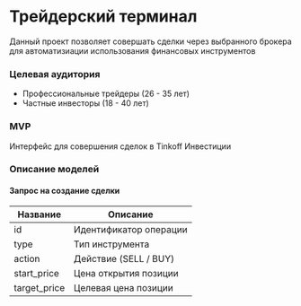 # Трейдерский терминал
Данный проект позволяет совершать сделки через выбранного брокера для автоматизиации использования финансовых инструментов

### Целевая аудитория
* Профессиональные трейдеры (26 - 35 лет)
* Частные инвесторы (18 - 40 лет)

### MVP
Интерфейс для совершения сделок в Tinkoff Инвестиции

### Описание моделей

#### Запрос на создание сделки
| Название     | Описание               |
|--------------|------------------------|
| id           | Идентификатор операции |
| type         | Тип инструмента        |
| action       | Действие (SELL / BUY)  |
| start_price  | Цена открытия позиции  |
| target_price | Целевая цена позиции   |



